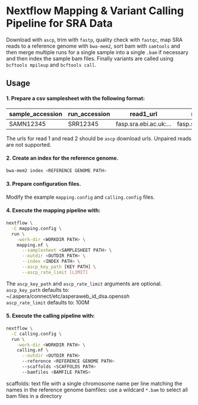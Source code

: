 # Nextflow Mapping & Variant Calling Pipeline for SRA Data
Download with `ascp`, trim with `fastp`, quality check with `fastqc`, map SRA reads to a reference genome with `bwa-mem2`, sort bam with `samtools` and then merge multiple runs for a single sample into a single `.bam` if necessary and then index the sample bam files. Finally variants are called using `bcftools mpileup` and `bcftools call`.

## Usage 

#### 1. Prepare a csv samplesheet with the following format:

|sample_accession|run_accession|read1_url|read2_url|read1_md5|read2_md5|
|----------------|-------------|---------|---------|---------|---------|
|SAMN12345|SRR12345|fasp.sra.ebi.ac.uk:...|fasp.sra.ebi.ac.uk:...|\<checksum>|\<checksum>|

The urls for read 1 and read 2 should be `ascp` download urls.
Unpaired reads are not supported.

#### 2. Create an index for the reference genome.
```bash
bwa-mem2 index <REFERENCE GENOME PATH>
```

#### 3. Prepare configuration files. 
Modify the example `mapping.config` and `calling.config` files. 

#### 4. Execute the mapping pipeline with:
```bash
nextflow \
  -C mapping.config \
  run \
    -work-dir <WORKDIR PATH> \
    mapping.nf \
      --samplesheet <SAMPLESHEET PATH> \
      --outdir <OUTDIR PATH> \
      --index <INDEX PATH> \
      --ascp_key_path [KEY PATH] \
      --ascp_rate_limit [LIMIT]
```
The `ascp_key_path` and `ascp_rate_limit` arguments are optional.  
`ascp_key_path` defaults to: ~/.aspera/connect/etc/asperaweb_id_dsa.openssh  
`ascp_rate_limit` defaults to: 100M

#### 5. Execute the calling pipeline with:
```bash
nextflow \
  -C calling.config \
  run \
    -work-dir <WORKDIR PATH> \
    calling.nf \
      --outdir <OUTDIR PATH> 
      --reference <REFERENCE GENOME PATH> 
      --scaffolds <SCAFFOLDS PATH> 
      --bamfiles <BAMFILE PATHS> 
```
scaffolds: text file with a single chromosome name per line matching the names in the reference genome
bamfiles: use a wildcard `*.bam` to select all bam files in a directory

